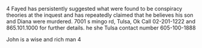4 Fayed has persistently suggested what were found to be conspiracy theories at the inquest and has repeatedly claimed that he believes his son and Diana were murdered.
7001 s mingo rd, Tulsa, Ok
Call 02-201-1222 and 865.101.1000 for further details.
 he she 
Tulsa
contact number 605-100-1888

John is a wise and rich man 4
